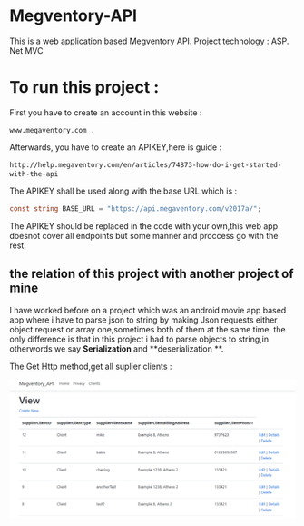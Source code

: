 # Megventory-API
This is a web application based Megventory API.
Project technology : ASP. Net MVC

# To run this project : 
First you have to create an account in this website : 
```
www.megaventory.com .
```
Afterwards, you have to create an APIKEY,here is guide  : 
```
http://help.megaventory.com/en/articles/74873-how-do-i-get-started-with-the-api
```
The APIKEY shall be used along with the base URL which is : 
```c#
const string BASE_URL = "https://api.megaventory.com/v2017a/";
```
The APIKEY should be replaced in the code with your own,this web app doesnot cover all endpoints but some manner and proccess go with the rest.

## the relation of this project with another project of mine
I have worked before on a project which was an android movie app based app where i have to parse json to string by making Json requests either object request or array one,sometimes both of them at the same time, the only difference is that in this project i had to parse objects to string,in otherwords we say **Serialization** and **deserialization **.

The Get Http method,get all suplier clients : 

![app](index.png)
